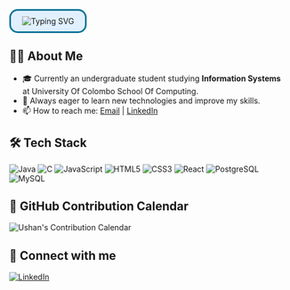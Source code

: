 <div style="display: inline-block; padding: 10px 20px; border: 3px solid #007396; border-radius: 15px; background: #e0f0ff;">
  <img src="https://readme-typing-svg.demolab.com?font=Fira+Code&size=48&pause=1000&color=007396&background=00000000&width=600&lines=Hi,+I'm+Ushan" alt="Typing SVG" />
</div>

## 👨‍💻 About Me
- 🎓 Currently an undergraduate student studying **Information Systems** at University Of Colombo School Of Computing.
- 🌱 Always eager to learn new technologies and improve my skills.
- 📫 How to reach me: [Email](mailto:ushansavindu666@gmail.com) | [LinkedIn](www.linkedin.com/in/savindu-ushan-516851259)

## 🛠 Tech Stack

<p>
  <img src="https://img.shields.io/badge/Java-007396?style=for-the-badge&logo=java&logoColor=white" alt="Java" />
  <img src="https://img.shields.io/badge/C-00599C?style=for-the-badge&logo=c&logoColor=white" alt="C" />
  <img src="https://img.shields.io/badge/JavaScript-F7DF1E?style=for-the-badge&logo=javascript&logoColor=black" alt="JavaScript" />
  <img src="https://img.shields.io/badge/HTML5-E34F26?style=for-the-badge&logo=html5&logoColor=white" alt="HTML5" />
  <img src="https://img.shields.io/badge/CSS3-1572B6?style=for-the-badge&logo=css3&logoColor=white" alt="CSS3" />
  <img src="https://img.shields.io/badge/React-61DAFB?style=for-the-badge&logo=react&logoColor=black" alt="React" />
  <img src="https://img.shields.io/badge/PostgreSQL-316192?style=for-the-badge&logo=postgresql&logoColor=white" alt="PostgreSQL" />
  <img src="https://img.shields.io/badge/MySQL-4479A1?style=for-the-badge&logo=mysql&logoColor=white" alt="MySQL" />
</p>

## 📅 GitHub Contribution Calendar

![Ushan's Contribution Calendar](https://github-readme-calendar.vercel.app/api?username=ushan&theme=github)

## 🔗 Connect with me
[![LinkedIn](https://img.shields.io/badge/-LinkedIn-blue?logo=linkedin)](https://linkedin.com/in/ushan)
